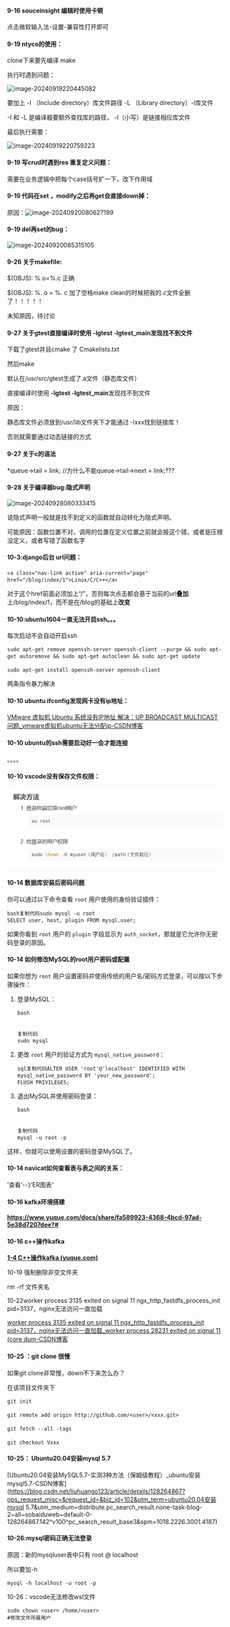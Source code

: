 

#### 9-16 souceinsight 编辑时使用卡顿

点击微软输入法-设置-兼容性打开即可







#### 9-19 ntyco的使用：

clone下来要先编译 make

执行时遇到问题：

![image-20240919220445082](C:\Users\12280\Desktop\c++全栈笔记\typora-user-images\image-20240919220445082.png)

要加上 -I （Include directory）库文件路径 -L （Library directory）-l库文件

-I 和 -L 是编译器要额外查找库的路径， -l（小写）是链接相应库文件

最后执行需要：

![image-20240919220759223](C:\Users\12280\Desktop\c++全栈笔记\typora-user-images\image-20240919220759223.png)



#### 9-19 写crud时遇到res 重复定义问题：

需要在业务逻辑中把每个case括号扩一下，改下作用域



#### 9-19 代码在set ，modify之后再get会直接down掉：

原因：![image-20240920080627199](C:\Users\12280\Desktop\c++全栈笔记\typora-user-images\image-20240920080627199.png)

#### 9-19 del再set的bug：

![image-20240920085315105](C:\Users\12280\Desktop\c++全栈笔记\typora-user-images\image-20240920085315105.png)





#### 9-26 关于makefile:



$(OBJS): %.o=%.c 正确

$(OBJS): %. o = %. c 加了空格make clean的时候把我的.c文件全删了！！！！！

未知原因，待讨论







#### 9-27 关于**gtest直接编译时使用 **-lgtest -lgtest_main**发现找不到文件**

下载了gtest并且cmake 了 Cmakelists.txt

然后make

默认在/usr/src/gtest生成了.a文件（静态库文件）

直接编译时使用 **-lgtest -lgtest_main**发现找不到文件

原因：

静态库文件必须放到/usr/lib文件夹下才能通过 -lxxx找到链接库！

否则就需要通过动态链接的方式



#### 9-27 关于**c的语法**

*queue->tail = link; //为什么不能queue->tail->next = link;???





#### 9-28 关于编译器bug:隐式声明

![image-20240928080333415](C:\Users\12280\AppData\Roaming\Typora\typora-user-images\image-20240928080333415.png)

说隐式声明一般就是找不到定义的函数就自动转化为隐式声明。

可能原因：函数位置不对，调用的位置在定义位置之前就会报这个错，或者是压根没定义，或者写错了函数名字

#### 10-3:django后台 url问题：

```
<a class="nav-link active" aria-current="page" href="/blog/index/1">Linux/C/C++</a>
```

对于这个href前面必须加上“/”，否则每次点击都会基于当前的url**叠加**上/blog/index/1，而不是在/blog的基础上**改变**





#### 10-10:ubuntu1604一直无法开启ssh。。。

每次启动不会自动开启ssh

```
sudo apt-get remove openssh-server openssh-client --purge && sudo apt-get autoremove && sudo apt-get autoclean && sudo apt-get update

sudo apt-get install openssh-server openssh-client

```

两条指令暴力解决



#### 10-10 ubuntu ifconfig发现网卡没有ip地址：

[VMware 虚拟机 Ubuntu 系统没有IP地址 解决：UP BROADCAST MULTICAST 问题_vmware虚拟机ubuntu无法分配ip-CSDN博客](https://blog.csdn.net/qq_38222534/article/details/80635272)



#### 10-10 ubuntu的ssh需要启动好一会才能连接

。。。。



#### 10-10 vscode没有保存文件权限：

![image-20241010200531620]($%7Bimages%7D/image-20241010200531620.png)



#### 10-14  数据库安装后密码问题

你可以通过以下命令查看 `root` 用户使用的身份验证插件：

```
bash复制代码sudo mysql -u root
SELECT user, host, plugin FROM mysql.user;
```

如果你看到 `root` 用户的 `plugin` 字段显示为 `auth_socket`，那就是它允许你无密码登录的原因。

#### 10-14 如何修改MySQL的root用户密码或配置

如果你想为 `root` 用户设置密码并使用传统的用户名/密码方式登录，可以按以下步骤操作：

1. 登录MySQL：

   ```
   bash
   
   
   复制代码
   sudo mysql
   ```

2. 更改 `root` 用户的验证方式为 `mysql_native_password`：

   ```
   sql复制代码ALTER USER 'root'@'localhost' IDENTIFIED WITH mysql_native_password BY 'your_new_password';
   FLUSH PRIVILEGES;
   ```

3. 退出MySQL并使用密码登录：

   ```
   bash
   
   
   复制代码
   mysql -u root -p
   ```

这样，你就可以使用设置的密码登录MySQL了。





#### 10-14 navicat如何查看表与表之间的关系：

’查看‘--》’ER图表‘



#### 10-16 kafka环境搭建

**https://www.yuque.com/docs/share/fa589923-4368-4bcd-97ad-5e38d7207dee?#**

#### 10-16 c++操作kafka

**[1-4 C++操作kafka (yuque.com)](https://www.yuque.com/linuxer/xngi03/ugtbw0?#XrqtI)**



10-19 强制删除非空文件夹

rm -rf 文件夹名



10-22worker process 3135 exited on signal 11 ngx_http_fastdfs_process_init pid=3137，nginx无法访问一直加载

[worker process 3135 exited on signal 11 ngx_http_fastdfs_process_init pid=3137，nginx无法访问一直加载_worker process 28231 exited on signal 11 (core dum-CSDN博客](https://blog.csdn.net/A_XJF01/article/details/122617466)



#### 10-25 ：git clone 很慢

如果git clone非常慢，down不下来怎么办？

在该项目文件夹下

```shell
git init

git remote add origin http://github.com/<user>/<xxx.git>

git fetch --all -tags

git checkout Vxxx
```

#### 10-25： Ubuntu20.04安装mysql 5.7

[Ubuntu20.04安装MySQL5.7-实测3种方法（保姆级教程）_ubuntu安装mysql5.7-CSDN博客](https://blog.csdn.net/liuhuango123/article/details/128264867?ops_request_misc=&request_id=&biz_id=102&utm_term=ubuntu20.04安装mysql 5.7&utm_medium=distribute.pc_search_result.none-task-blog-2~all~sobaiduweb~default-0-128264867.142^v100^pc_search_result_base3&spm=1018.2226.3001.4187)



#### 10-26:mysql密码正确无法登录

原因：新的mysqluser表中只有 root @ localhost

所以要加-h

```shell
mysql -h localhost -u root -p
```



10-26：vscode无法修改wsl文件

```shell
sudo chown <user> /home/<user>
#修改文件所属用户
```


